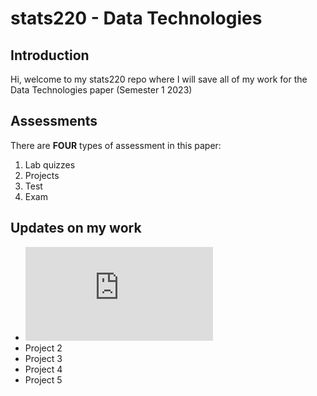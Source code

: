 # stats220 - Data Technologies 

## Introduction

Hi, welcome to my stats220 repo where I will save all of my work for the Data Technologies paper (Semester 1 2023)

## Assessments

There are **FOUR** types of assessment in this paper:

1. Lab quizzes
2. Projects
3. Test
4. Exam

## Updates on my work
* ![Project 1](https://github.com/phuong-tr/stats220/blob/main/index.html)
* Project 2
* Project 3
* Project 4
* Project 5


